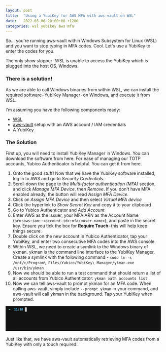 ```yaml
---
layout: post
title:  "Using a YubiKey for AWS MFA with aws-vault on WSL"
date:   2022-05-06 20:00:00 +1200
categories: wsl yubikey aws mfa
---
```


So… you're running aws-vault within Windows Subsystem for Linux (WSL) and you want to stop typing in MFA codes. Cool. Let's use a YubiKey to enter the codes for you.

The only show stopper - WSL is unable to access the YubiKey which is plugged into the host OS, Windows.


### There is a solution!
As we are able to call Windows binaries from within WSL, we can install the required software - YubiKey Manager - on Windows, and execute it from WSL.


I'm assuming you have the following components ready:
 - [WSL](https://docs.microsoft.com/en-us/windows/wsl/install)
 - [aws-vault](https://github.com/99designs/aws-vault) setup with an AWS account / IAM credentials
 - A YubiKey


### The Solution

First up, you will need to install YubiKey Manager in Windows. You can download the software from here. For ease of managing our TOTP accounts, Yubico Authenticator is helpful. You can get it from here.

1. Onto the good stuff! Now that we have the YubiKey software installed, log in to AWS and go to _Security Credentials_.
1. Scroll down the page to the _Multi-factor authentication (MFA)_ section, and click _Manage MFA Device_, then _Remove_. If you don't have MFA enabled already, the button will read _Assign MFA Device_.
1. Click on _Assign MFA Device_ and then select _Virtual MFA device_
1. Click the hyperlink to _Show Secret Key_ and copy it to your clipboard
1. Go to Yubico Authenticator and _Add Account_
1. Enter AWS as the Issuer, your MFA ARN as the Account Name (`arn:aws:iam::<account-id>:mfa/<user-name>`), and paste in the secret key. Ensure you tick the box for __Require Touch__ - this will help keep things secure.
1. Double click on the new account in Yubico Authenticator, tap your YubiKey, and enter two consecutive MFA codes into the AWS console
1. Within WSL, we need to create a symlink to the Windows binary of ykman. ykman is the command line interface to the YubiKey Manager. Create a symlink with the following command - `sudo ln -s /mnt/c/Program\ Files/Yubico/YubiKey\ Manager/ykman.exe /usr/bin/ykman`
1. Now we should be able to run a test command that should return a list of all accounts from Yubico Authenticator: `ykman oath accounts list`
1. Now we can tell aws-vault to prompt ykman for an MFA code. When calling aws-vault, simply include `--prompt ykman` in your command, and aws-vault will call ykman in the background. Tap your YubiKey when prompted.


![Demo](https://raw.githubusercontent.com/tdq132/tdq132.github.io/master/_media/2022-05-06-wsl-ykman-demo.gif)


Just like that, we have aws-vault automatically retrieving MFA codes from a YubiKey with only a touch required.

